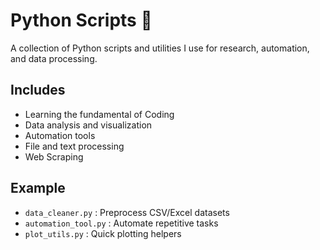 # Python Scripts 🐍

A collection of Python scripts and utilities I use for research, automation, and data processing.

## Includes
- Learning the fundamental of Coding
- Data analysis and visualization
- Automation tools
- File and text processing
- Web Scraping

## Example
- `data_cleaner.py` : Preprocess CSV/Excel datasets
- `automation_tool.py` : Automate repetitive tasks
- `plot_utils.py` : Quick plotting helpers
